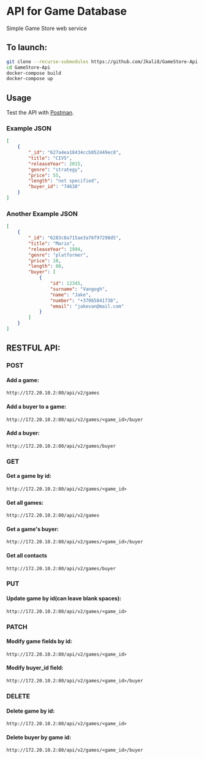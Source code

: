 # API for Game Database
Simple Game Store web service

## To launch:
```bash
git clone --recurse-submodules https://github.com/Jkali8/GameStore-Api
cd GameStore-Api
docker-compose build
docker-compose up
```

## Usage
Test the API with [Postman](https://www.postman.com/).

### Example JSON

```JSON
[
    {
        "_id": "627a4ea18434ccb052449ec8",
        "title": "CIV5",
        "releaseYear": 2015,
        "genre": "strategy",
        "price": 55,
        "length": "not specified",
        "buyer_id": "74638"
    }
]
```
### Another Example JSON

```JSON
[
	{
		"_id": "6283c8a715ae3a76f97298d5",
		"title": "Mario",
		"releaseYear": 1994,
		"genre": "platformer",
		"price": 10,
		"length": 60,
		"buyer": [
			{
				"id": 12345,
				"surname": "Vangogh",
				"name": "Jake",
				"number": "+37065841738",
				"email": "jakevan@mail.com"
			}
		]
	}
]
```

## RESTFUL API:
### POST 

#### Add a game:

`http://172.20.10.2:80/api/v2/games`

#### Add a buyer to a game:

`http://172.20.10.2:80/api/v2/games/<game_id>/buyer`

#### Add a buyer:
`http://172.20.10.2:80/api/v2/games/buyer`

### GET
#### Get a game by id:

`http://172.20.10.2:80/api/v2/games/<game_id>`

#### Get all games:

`http://172.20.10.2:80/api/v2/games`

#### Get a game's buyer:

`http://172.20.10.2:80/api/v2/games/<game_id>/buyer`

#### Get all contacts

`http://172.20.10.2:80/api/v2/games/buyer`

### PUT
#### Update game by id(can leave blank spaces):

`http://172.20.10.2:80/api/v2/games/<game_id>`

### PATCH
#### Modify game fields by id:

`http://172.20.10.2:80/api/v2/games/<game_id>`

#### Modify buyer_id field:

`http://172.20.10.2:80/api/v2/games/<game_id>/buyer`

### DELETE 
#### Delete game by id:

`http://172.20.10.2:80/api/v2/games/<game_id>`

#### Delete buyer by game id:

`http://172.20.10.2:80/api/v2/games/<game_id>/buyer`